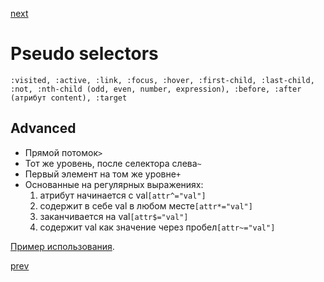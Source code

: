 <a href="06.md">next</a>

<h1>Pseudo selectors</h1>
<div>
<code>:visited, :active, :link, :focus, :hover, :first-child, :last-child, :not, :nth-child (odd, even, number, expression), :before, :after (атрибут content), :target</code>
</div>


<h2>Advanced</h2>
<ul>
<li>Прямой потомок<code>></code></li>
<li>Тот же уровень, после селектора слева<code>~</code></li>
<li>Первый элемент на том же уровне<code>+</code></li>
<li>Основанные на регулярных выражениях:<ol><li>атрибут начинается с val<code>[attr^="val"]</code></li><li>содержит в себе val в любом месте<code>[attr*="val"]</code></li><li>заканчивается на val<code>[attr$="val"]</code></li><li>содержит val как значение через пробел<code>[attr~="val"]</code></li></ol></li>
</ul>

<div>
<a href="https://codepen.io/paawel/pen/qoBQMM?editors=1100">Пример использования</a>.
</div>

<a href="04.md">prev</a>
